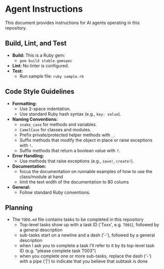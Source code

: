 # Agent Instructions

This document provides instructions for AI agents operating in this repository.

## Build, Lint, and Test

- **Build:** This is a Ruby gem:
  - `gem build stable.gemspec`
- **Lint:** No linter is configured.
- **Test:**
  - Run sample file: `ruby sample.rb`

## Code Style Guidelines

- **Formatting:**
  - Use 2-space indentation.
  - Use standard Ruby hash syntax (e.g., `key: value`).
- **Naming Conventions:**
  - `snake_case` for methods and variables.
  - `CamelCase` for classes and modules.
  - Prefix private/protected helper methods with `_`.
  - Suffix methods that modify the object in place or raise exceptions with `!`.
  - Suffix methods that return a boolean value with `?`.
- **Error Handling:**
  - Use methods that raise exceptions (e.g., `save!`, `create!`).
- **Documentation:**
  - focus the documentation on runnable examples of how to use the class/module at hand
  - limit the text width of the documentation to 80 colums
- **General:**
  - Follow standard Ruby conventions.

## Planning

- The `TODO.md` file contains tasks to be completed in this repository
  - Top-level tasks show up with a task ID ('Txxx', e.g. `T001`), followed by a general description
  - sub-tasks start on a newline and a dash ('-'), followed by a general description
  - when I ask you to complete a task I'll refer to it by its top-level task ID (e.g. "please complete task T003")
  - when you complete one or more sub-tasks, replace the dash ('-') with a pipe ('|') to indicate that you believe that subtask is done
